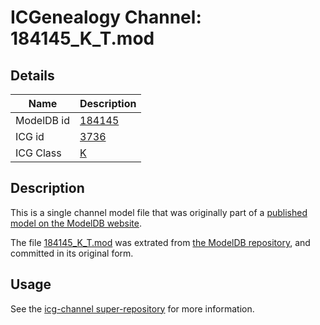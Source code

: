 # ICGenealogy Channel: 184145\_K\_T.mod

## Details

Name | Description
---- | -----------
ModelDB id | [184145](http://senselab.med.yale.edu/ModelDB/ShowModel.cshtml?model=184145)
ICG id | [3736](http://icg.neurotheory.ox.ac.uk/channels/1/3736)
ICG Class | [K](http://icg.neurotheory.ox.ac.uk/channels/1)

## Description

This is a single channel model file that was originally part of a [published model on the ModelDB website](http://senselab.med.yale.edu/mModelDB/ShowModel.cshtml?model=184145).

The file [184145\_K\_T.mod](184145_K_T.mod) was extrated from [the ModelDB repository](http://senselab.med.yale.edu/ModelDB/ShowModel.cshtml?model=184145), and committed in its original form.

## Usage

See the [icg-channel super-repository](https://github.com/icgenealogy/icg-channels) for more information.